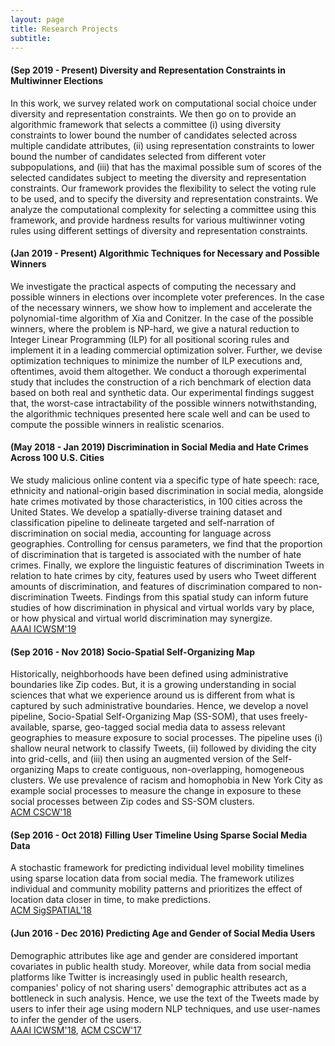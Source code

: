```yaml
---
layout: page
title: Research Projects
subtitle: 
---
```






#### (Sep 2019 - Present) Diversity and Representation Constraints in Multiwinner Elections

In this work, we survey related work on computational social choice under diversity and representation constraints.  We then go on to provide an algorithmic framework that selects a committee (i) using diversity constraints to lower bound the number of candidates selected across multiple candidate attributes, (ii) using representation constraints to lower bound the number of candidates selected from different voter subpopulations, and (iii) that has the maximal possible sum of scores of the selected candidates subject to meeting the diversity and representation constraints. Our framework provides the flexibility to select the voting rule to be used, and to specify the diversity and representation constraints. We analyze the computational complexity for selecting a committee using this framework, and provide hardness results for various multiwinner voting rules using different settings of diversity and representation constraints.

#### (Jan 2019 - Present) Algorithmic Techniques for Necessary and Possible Winners

We investigate the practical aspects of computing the necessary and possible winners in elections over incomplete voter preferences. In the case of the necessary winners, we show how to implement and accelerate the polynomial-time algorithm of Xia and Conitzer. In the case of the possible winners, where the problem is NP-hard, we give a natural reduction to Integer Linear Programming (ILP) for all positional scoring rules and implement it in a leading commercial optimization solver. Further, we devise optimization techniques to minimize the number of ILP executions and, oftentimes, avoid them altogether. We conduct a thorough experimental study that includes the construction of a rich benchmark of election data based on both real and synthetic data. Our experimental findings suggest that, the worst-case intractability of the possible winners notwithstanding, the algorithmic techniques presented here scale well and can be used to compute the possible winners in realistic scenarios.

#### (May 2018 - Jan 2019) Discrimination in Social Media and Hate Crimes Across 100 U.S. Cities

We study malicious online content via a specific type of hate speech: race, ethnicity and national-origin based discrimination in social media, alongside hate crimes motivated by those characteristics, in 100 cities across the United States. We develop a spatially-diverse training dataset and classification pipeline to delineate targeted and self-narration of discrimination on social media, accounting for language across geographies. Controlling for census parameters, we find that the proportion of discrimination that is targeted is associated with the number of hate crimes. Finally, we explore the linguistic features of discrimination Tweets in relation to hate crimes by city, features used by users who Tweet different amounts of discrimination, and features of discrimination compared to non-discrimination Tweets. Findings from this spatial study can inform future studies of how discrimination in physical and virtual worlds vary by place, or how physical and virtual world discrimination may synergize. <br/>
[AAAI ICWSM'19](https://wvvw.aaai.org/ojs/index.php/ICWSM/article/download/3354/3222/)<br/>

#### (Sep 2016 - Nov 2018) Socio-Spatial Self-Organizing Map

Historically, neighborhoods have been defined using administrative boundaries like Zip codes. But, it is a growing understanding in social sciences that what we experience around us is different from what is captured by such administrative boundaries. Hence, we develop a novel pipeline, Socio-Spatial Self-Organizing Map (SS-SOM), that uses freely-available, sparse, geo-tagged social media data to assess relevant geographies to measure exposure to social processes. The pipeline uses (i) shallow neural network to classify Tweets, (ii) followed by dividing the city into grid-cells, and (iii) then using an augmented version of the Self-organizing Maps to create contiguous, non-overlapping, homogeneous clusters. We use prevalence of racism and homophobia in New York City as example social processes to measure the change in exposure to these social processes between Zip codes and SS-SOM clusters.<br/>
[ACM CSCW'18](https://dl.acm.org/citation.cfm?id=3274414)

#### (Sep 2016 - Oct 2018) Filling User Timeline Using Sparse Social Media Data

A stochastic framework for predicting individual level mobility timelines using sparse location data from social media. The framework utilizes individual and community mobility patterns and prioritizes the effect of location data closer in time, to make predictions. <br/>
[ACM SigSPATIAL'18](https://dl.acm.org/citation.cfm?id=3274982)

#### (Jun 2016 - Dec 2016) Predicting Age and Gender of Social Media Users

Demographic attributes like age and gender are considered important covariates in public health study. Moreover, while data from social media platforms like Twitter is increasingly used in public health research, companies' policy of not sharing  users' demographic attributes act as a bottleneck in such analysis. Hence, we use the text of the Tweets made by users to infer their age using modern NLP techniques, and use user-names to infer the gender of the users. <br/>
[AAAI ICWSM'18](https://www.aaai.org/ocs/index.php/ICWSM/ICWSM18/paper/viewPDFInterstitial/17846/17048), [ACM CSCW'17](https://dl.acm.org/ft_gateway.cfm?id=3134689&type=pdf)

